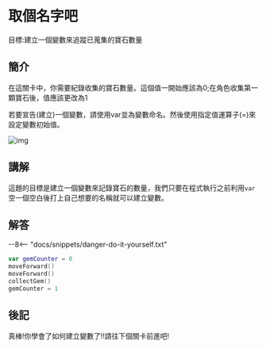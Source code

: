 # 取個名字吧

目標:建立一個變數來追蹤已蒐集的寶石數量

## 簡介

在這關卡中，你需要紀錄收集的寶石數量。這個值一開始應該為0;在角色收集第一顆寶石後，值應該更改為1

若要宣告(建立)一個變數，請使用var並為變數命名。然後使用指定值運算子(=)來設定變數初始值。

![img](https://imagedelivery.net/cdkaXPuFls5qlrh3GM4hfA/7a06e127-5034-4f72-1364-a7854429d100/public)

## 講解

這題的目標是建立一個變數來記錄寶石的數量，我們只要在程式執行之前利用`var` 空一個空白後打上自己想要的名稱就可以建立變數。

## 解答

--8<-- "docs/snippets/danger-do-it-yourself.txt"

```swift linenums="1"
var gemCounter = 0
moveForward()
moveForward()
collectGem()
gemCounter = 1
```

## 後記

真棒!你學會了如何建立變數了!!請往下個關卡前進吧!
